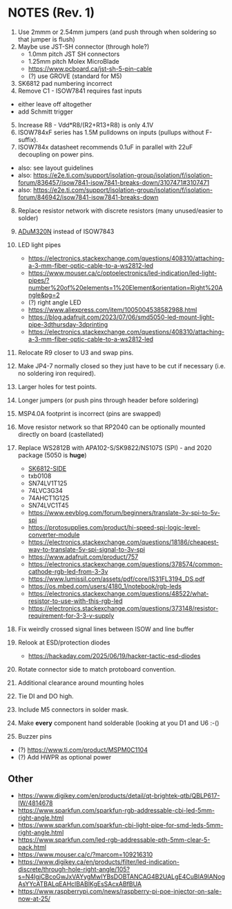 # NOTES (Rev. 1)

1.  Use 2mmm or 2.54mm jumpers (and push through when soldering so that jumper is flush)
2.  Maybe use JST-SH connector (through hole?)
     - 1.0mm pitch JST SH connectors
     - 1.25mm pitch Molex MicroBlade
     - https://www.pcboard.ca/jst-sh-5-pin-cable
     - (?) use GROVE (standard for M5)
3.  SK6812 pad numbering incorrect
4.  Remove C1 - ISOW7841 requires fast inputs
   - either leave off altogether
   - add Schmitt trigger
5.  Increase R8 - Vdd*R8/(R2+R13+R8) is only 4.1V
6.  ISOW784xF series has 1.5M pulldowns on inputs (pullups without F-suffix).
7.  ISOW784x datasheet recommends 0.1uF in parallel with 22uF decoupling on power pins.
   - also: see layout guidelines
   - also: https://e2e.ti.com/support/isolation-group/isolation/f/isolation-forum/836457/isow7841-isow7841-breaks-down/3107471#3107471
   - also: https://e2e.ti.com/support/isolation-group/isolation/f/isolation-forum/846942/isow7841-isow7841-breaks-down

8.  Replace resistor network with discrete resistors (many unused/easier to solder)
9.  [ADuM320N](https://www.mouser.ca/datasheet/2/609/adum320n_321n-3420518.pdf) instead of ISOW7843
10. LED light pipes
     - https://electronics.stackexchange.com/questions/408310/attaching-a-3-mm-fiber-optic-cable-to-a-ws2812-led
     - https://www.mouser.ca/c/optoelectronics/led-indication/led-light-pipes/?number%20of%20elements=1%20Element&orientation=Right%20Angle&pg=2
     - (?) right angle LED
     - https://www.aliexpress.com/item/1005004538582988.html
     - https://blog.adafruit.com/2023/07/06/smd5050-led-mount-light-pipe-3dthursday-3dprinting
     - https://electronics.stackexchange.com/questions/408310/attaching-a-3-mm-fiber-optic-cable-to-a-ws2812-led

11. Relocate R9 closer to U3 and swap pins.
12. Make JP4-7 normally closed so they just have to be cut if necessary (i.e. no soldering iron required).
13. Larger holes for test points.
14. Longer jumpers (or push pins through header before soldering)
15. MSP4.0A footprint is incorrect (pins are swapped)
16. Move resistor network so that RP2040 can be optionally mounted directly on board (castellated)
17. Replace WS2812B with APA102-S/SK9822/NS107S (SPI) - and 2020 package (5050 is **huge**)
    - [SK6812-SIDE](https://www.adafruit.com/product/4691)
    - txb0108
    - SN74LV1T125
    - 74LVC3G34
    - 74AHCT1G125
    - SN74LVC1T45
    - https://www.eevblog.com/forum/beginners/translate-3v-spi-to-5v-spi
    - https://protosupplies.com/product/hi-speed-spi-logic-level-converter-module
    - https://electronics.stackexchange.com/questions/18186/cheapest-way-to-translate-5v-spi-signal-to-3v-spi
    - https://www.adafruit.com/product/757
    - https://electronics.stackexchange.com/questions/378574/common-cathode-rgb-led-from-3-3v
    - https://www.lumissil.com/assets/pdf/core/IS31FL3194_DS.pdf
    - https://os.mbed.com/users/4180_1/notebook/rgb-leds
    - https://electronics.stackexchange.com/questions/48522/what-resistor-to-use-with-this-rgb-led
    - https://electronics.stackexchange.com/questions/373148/resistor-requirement-for-3-3-v-supply
18. Fix weirdly crossed signal lines between ISOW and line buffer
19. Relook at ESD/protection diodes
    - https://hackaday.com/2025/06/19/hacker-tactic-esd-diodes

20. Rotate connector side to match protoboard convention.
21. Additional clearance around mounting holes
22. Tie DI and DO high.
23. Include M5 connectors in solder mask.
24. Make **every** component hand solderable (looking at you D1 and U6 :-()
25. Buzzer pins

- (?) https://www.ti.com/product/MSPM0C1104
- (?) Add HWPR as optional power


## Other
- https://www.digikey.com/en/products/detail/qt-brightek-qtb/QBLP617-IW/4814678
- https://www.sparkfun.com/sparkfun-rgb-addressable-cbi-led-5mm-right-angle.html
- https://www.sparkfun.com/sparkfun-cbi-light-pipe-for-smd-leds-5mm-right-angle.html
- https://www.sparkfun.com/led-rgb-addressable-pth-5mm-clear-5-pack.html
- https://www.mouser.ca/c/?marcom=109216310
- https://www.digikey.ca/en/products/filter/led-indication-discrete/through-hole-right-angle/105?s=N4IgjCBcoGwJxVAYygMwIYBsDOBTANCAG4B2UALgE4CuBIA9lANogAsYYcATBALqEAHclBABlKgEsSAcxABfBUA
- https://www.raspberrypi.com/news/raspberry-pi-poe-injector-on-sale-now-at-25/

